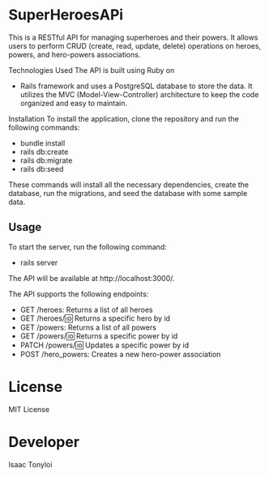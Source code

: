# SuperHeroesAPi

This is a RESTful API for managing superheroes and their powers. It allows users to perform CRUD (create, read, update, delete) operations on heroes, powers, and hero-powers associations.

Technologies Used
The API is built using Ruby on 
- Rails framework and uses a PostgreSQL database to store the data. It utilizes the MVC (Model-View-Controller) architecture to keep the code organized and easy to maintain.

Installation
To install the application, clone the repository and run the following commands:

- bundle install
- rails db:create
- rails db:migrate
- rails db:seed

These commands will install all the necessary dependencies, create the database, run the migrations, and seed the database with some sample data.

## Usage
To start the server, run the following command:
- rails server

The API will be available at http://localhost:3000/.

The API supports the following endpoints:

- GET /heroes: Returns a list of all heroes
- GET /heroes/:id: Returns a specific hero by id
- GET /powers: Returns a list of all powers
- GET /powers/:id: Returns a specific power by id
- PATCH /powers/:id: Updates a specific power by id
- POST /hero_powers: Creates a new hero-power association

# License
MIT License

# Developer 

Isaac Tonyloi